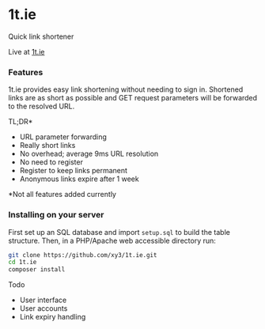 # 1t.ie
Quick link shortener

Live at [1t.ie](https://1t.ie)

### Features

1t.ie provides easy link shortening without needing to sign in. 
Shortened links are as short as possible and GET request parameters will be forwarded
to the resolved URL.

TL;DR*

- URL parameter forwarding
- Really short links
- No overhead; average 9ms URL resolution  
- No need to register
- Register to keep links permanent
- Anonymous links expire after 1 week

\*Not all features added currently  


### Installing on your server

First set up an SQL database and import `setup.sql` to build the table structure.
Then, in a PHP/Apache web accessible directory run:
```bash
git clone https://github.com/xy3/1t.ie.git
cd 1t.ie
composer install
```

Todo
- User interface
- User accounts
- Link expiry handling
